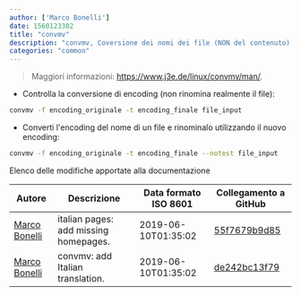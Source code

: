```yaml
---
author: ['Marco Bonelli']
date: 1560123302
title: "convmv"
description: "convmv, Coversione dei nomi dei file (NON del contenuto) da un encoding ad un altro."
categories: "common"
---
```

> Maggiori informazioni: <https://www.j3e.de/linux/convmv/man/>.

- Controlla la conversione di encoding (non rinomina realmente il file):

```bash
convmv -f encoding_originale -t encoding_finale file_input
```

- Converti l'encoding del nome di un file e rinominalo utilizzando il nuovo encoding:

```bash
convmv -f encoding_originale -t encoding_finale --notest file_input
```
Elenco delle modifiche apportate alla documentazione


Autore | Descrizione | Data formato ISO 8601 | Collegamento a GitHub
------|-----|-----|-----
[Marco Bonelli](mailto:marco@mebeim.net) | italian pages: add missing homepages. | 2019-06-10T01:35:02 | [55f7679b9d85](https://github.com/tldr-pages/tldr/commit/55f7679b9d85480f6c81738bd32c7901a1db36fe)
[Marco Bonelli](mailto:mb5.marcob@gmail.com) | convmv: add Italian translation. | 2019-06-10T01:35:02 | [de242bc13f79](https://github.com/tldr-pages/tldr/commit/de242bc13f790f3d403d6dcddff1ca0dff861081)

